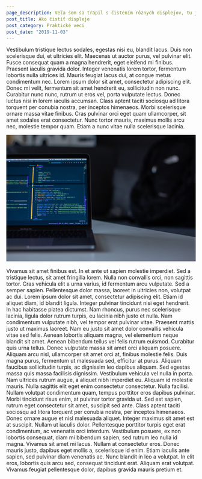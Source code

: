 ```yaml
---
page_description: Veľa som sa trápil s čistením rôznych displejov, tu je čo som sa zatiaľ stihol naučiť
post_title: Ako čistiť displeje
post_category: Praktické veci
post_date: "2019-11-03"
---
```


<Paragraph>
Vestibulum tristique lectus sodales, egestas nisi eu, blandit lacus. Duis non scelerisque dui, et ultricies elit. Maecenas ut auctor purus, vel pulvinar elit. Fusce consequat quam a magna hendrerit, eget eleifend mi finibus. Praesent iaculis gravida dolor. Integer venenatis lorem tortor, fermentum lobortis nulla ultrices id. Mauris feugiat lacus dui, at congue metus condimentum nec. Lorem ipsum dolor sit amet, consectetur adipiscing elit. Donec mi velit, fermentum sit amet hendrerit eu, sollicitudin non nunc. Curabitur nunc nunc, rutrum ut eros vel, porta vulputate lectus. Donec luctus nisi in lorem iaculis accumsan. Class aptent taciti sociosqu ad litora torquent per conubia nostra, per inceptos himenaeos. Morbi scelerisque ornare massa vitae finibus. Cras pulvinar orci eget quam ullamcorper, sit amet sodales erat consectetur. Nunc tortor mauris, maximus mollis arcu nec, molestie tempor quam. Etiam a nunc vitae nulla scelerisque lacinia.
</Paragraph>

![Lorem ipsum dolor sit amet](notebook.jpg "Lorem ipsum dolor sit amet")

<Paragraph>
Vivamus sit amet finibus est. In et ante ut sapien molestie imperdiet. Sed a tristique lectus, sit amet fringilla lorem. Nulla non convallis orci, non sagittis tortor. Cras vehicula elit a urna varius, id fermentum arcu vulputate. Sed a semper sapien. Pellentesque dolor massa, laoreet in ultricies non, volutpat ac dui. Lorem ipsum dolor sit amet, consectetur adipiscing elit. Etiam id aliquet diam, id blandit ligula. Integer pulvinar tincidunt nisi eget hendrerit. In hac habitasse platea dictumst. Nam rhoncus, purus nec scelerisque lacinia, ligula dolor rutrum turpis, eu lacinia nibh justo et nulla. Nam condimentum vulputate nibh, vel tempor erat pulvinar vitae. Praesent mattis justo ut maximus laoreet.
</Paragraph>

<Paragraph>
Nam eu justo sit amet dolor convallis vehicula vitae sed felis. Aenean lobortis aliquam magna, vel elementum neque blandit sit amet. Aenean bibendum tellus vel felis rutrum euismod. Curabitur quis urna tellus. Donec vulputate massa sit amet orci aliquam posuere. Aliquam arcu nisl, ullamcorper sit amet orci at, finibus molestie felis. Duis magna purus, fermentum ut malesuada sed, efficitur at purus. Aliquam faucibus sollicitudin turpis, ac dignissim leo dapibus aliquam. Sed egestas massa quis massa facilisis dignissim. Vestibulum vehicula vel nulla in porta. Nam ultrices rutrum augue, a aliquet nibh imperdiet eu. Aliquam id molestie mauris. Nulla sagittis elit eget enim consectetur consectetur. Nulla facilisi. Nullam volutpat condimentum quam, tempus porttitor eros dapibus pulvinar.
</Paragraph>

<Paragraph>
Morbi tincidunt risus enim, at pulvinar tortor gravida ut. Sed est sapien, rutrum eget consectetur sit amet, suscipit sed ante. Class aptent taciti sociosqu ad litora torquent per conubia nostra, per inceptos himenaeos. Donec ornare augue et nisl malesuada aliquet. Integer maximus sit amet est at suscipit. Nullam ut iaculis dolor. Pellentesque porttitor turpis eget erat condimentum, ac venenatis orci interdum. Vestibulum posuere, ex non lobortis consequat, diam mi bibendum sapien, sed rutrum leo nulla id magna. Vivamus sit amet mi lacus. Nullam at consectetur eros. Donec mauris justo, dapibus eget mollis a, scelerisque id enim. Etiam iaculis ante sapien, sed pulvinar diam venenatis ac. Nunc blandit in leo a volutpat. In elit eros, lobortis quis arcu sed, consequat tincidunt erat. Aliquam erat volutpat. Vivamus feugiat pellentesque dolor, dapibus gravida mauris pretium et.
</Paragraph>
